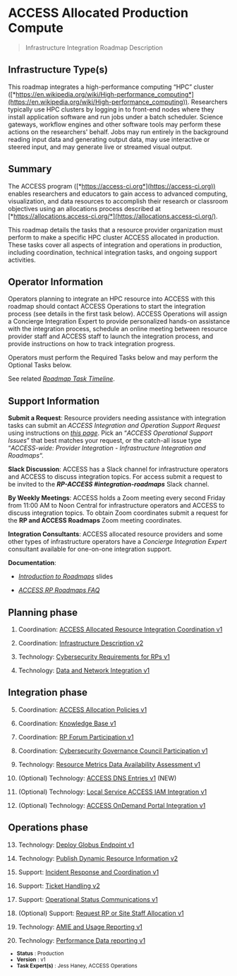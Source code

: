 # ACCESS Allocated Production Compute

> Infrastructure Integration Roadmap Description

## Infrastructure Type(s)

This roadmap integrates a high-performance computing “HPC” cluster ([*https://en.wikipedia.org/wiki/High-performance_computing*](https://en.wikipedia.org/wiki/High-performance_computing)). Researchers typically use HPC clusters by logging in to front-end nodes where they install application software and run jobs under a batch scheduler. Science gateways, workflow engines and other software tools may perform these actions on the researchers' behalf. Jobs may run entirely in the background reading input data and generating output data, may use interactive or steered input, and may generate live or streamed visual output.

## Summary

The ACCESS program ([*https://access-ci.org*](https://access-ci.org)) enables researchers and educators to gain access to advanced computing, visualization, and data resources to accomplish their research or classroom objectives using an allocations process described at [*https://allocations.access-ci.org/*](https://allocations.access-ci.org/).

This roadmap details the tasks that a resource provider organization must perform to make a specific HPC cluster ACCESS allocated in production. These tasks cover all aspects of integration and operations in production, including coordination, technical integration tasks, and ongoing support activities.

## Operator Information

Operators planning to integrate an HPC resource into ACCESS with this roadmap should contact ACCESS Operations to start the integration process (see details in the first task below). ACCESS Operations will assign a Concierge Integration Expert to provide personalized hands-on assistance with the integration process, schedule an online meeting between resource provider staff and ACCESS staff to launch the integration process, and provide instructions on how to track integration progress.

Operators must perform the Required Tasks below and may perform the Optional Tasks below.

See related [*Roadmap Task Timeline*](https://docs.google.com/presentation/d/1Vtt-Rvwa2ZVRp61A9g80MyisZ748lK1o_46Xt7-6Fq0/).

## Support Information

**Submit a Request**: Resource providers needing assistance with integration tasks can submit an *ACCESS Integration and Operation Support Request* using instructions on [*this page*](https://operations.access-ci.org/open-operations-request). Pick an “*ACCESS Operational Support Issues*” that best matches your request, or the catch-all issue type “*ACCESS-wide: Provider Integration - Infrastructure Integration and Roadmaps*“.

**Slack Discussion**: ACCESS has a Slack channel for infrastructure operators and ACCESS to discuss integration topics. For access submit a request to be invited to the ***RP-ACCESS \#integration-roadmaps*** Slack channel.

**By Weekly Meetings**: ACCESS holds a Zoom meeting every second Friday from 11:00 AM to Noon Central for infrastructure operators and ACCESS to discuss integration topics. To obtain Zoom coordinates submit a request for the **RP and ACCESS Roadmaps** Zoom meeting coordinates.

**Integration Consultants**: ACCESS allocated resource providers and some other types of infrastructure operators have a *Concierge Integration Expert* consultant available for one-on-one integration support.

**Documentation**:

- [*Introduction to Roadmaps*](https://docs.google.com/presentation/d/1OjeT6r01mdOIa4pq1VE0L5ocRPfqdXFp9QsADjdqrjE/) slides

- [*ACCESS RP Roadmaps FAQ*](https://docs.google.com/document/d/1VwYROB7sh4X_Tqvi_4XIkYD-jffBS4UykS6gEJesuQE/)

## Planning phase

1. Coordination: [ACCESS Allocated Resource Integration Coordination v1](../tasks/ACCESS_Allocated_Resource_Integration_Coordination_v1.md)

2. Coordination: [Infrastructure Description v2](../tasks/Infrastructure_Description_v2.md)

3. Technology: [Cybersecurity Requirements for RPs v1](../tasks/Cybersecurity_Requirements_for_RPs_v1.md)

4. Technology: [Data and Network Integration v1](../tasks/Data_and_Network_Integration.md)

## Integration phase

5. Coordination: [ACCESS Allocation Policies v1](../tasks/ACCESS_Allocation_Policies_v1.md)

6. Coordination: [Knowledge Base v1](../tasks/Knowledge_Base_v1.md)

7. Coordination: [RP Forum Participation v1](../tasks/Resource_Provider_Forum_Participation_v1.md)

8. Coordination: [Cybersecurity Governance Council Participation v1](../tasks/Cybersecurity_Governance_Council_Participation_v1.md)

9. Technology: [Resource Metrics Data Availability Assessment v1](../tasks/Resource_Metrics_Data_Availability_Assessment_v1.md)

10. (Optional) Technology: [ACCESS DNS Entries v1](../tasks/ACCESS_DNS_Records_v1.md) (NEW)

11. (Optional) Technology: [Local Service ACCESS IAM Integration v1](../tasks/Local_Services_ACCESS_IAM_Integration_v1.md)

12. (Optional) Technology: [ACCESS OnDemand Portal Integration v1](../tasks/ACCESS_OnDemand_Portal_Integration_v1.md)

## Operations phase

13. Technology: [Deploy Globus Endpoint v1](../tasks/Deploy_Globus_Endpoint_v1.md)

14. Technology: [Publish Dynamic Resource Information v2](../tasks/Publish_Dynamic_Resource_Information_v2.md)

15. Support: [Incident Response and Coordination v1](../tasks/Incident_Response_and_Coordination_v1.md)

16. Support: [Ticket Handling v2](../tasks/Ticket_Handling_v2.md)

17. Support: [Operational Status Communications v1](../tasks/Operational_Status_Communications_v1.md)

18. (Optional) Support: [Request RP or Site Staff Allocation v1](../tasks/Request_RP_or_Site_Staff_Allocation_v1.md)

19. Technology: [AMIE and Usage Reporting v1](../tasks/AMIE_and_Usage_Reporting_v1.md)

20. Technology: [Performance Data reporting v1](../tasks/Performance_Data_Reporting_v1.md)

<sub>
<ul class="document-meta-data">
    <li><strong>Status</strong> : Production</li>
    <li><strong>Version</strong> : v1</li>
    <li><strong>Task Expert(s)</strong> : Jess Haney, ACCESS Operations</li>
</ul>
</sub>
<br/>
<br/>
